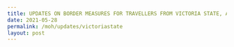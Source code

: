 ```yaml
---
title: UPDATES ON BORDER MEASURES FOR TRAVELLERS FROM VICTORIA STATE, AUSTRALIA
date: 2021-05-28
permalink: /moh/updates/victoriastate
layout: post
---
```


